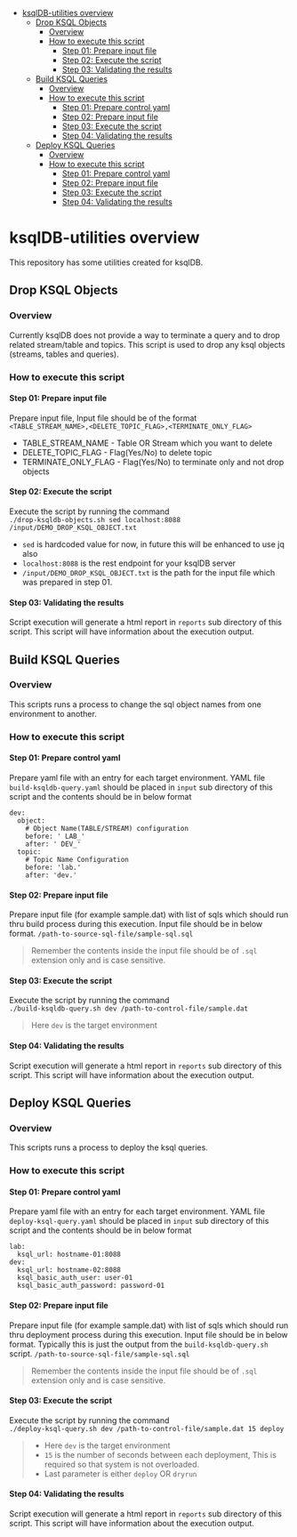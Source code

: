 - [ksqlDB-utilities overview](#ksqldb-utilities-overview)
  - [Drop KSQL Objects](#drop-ksql-objects)
    - [Overview](#overview)
    - [How to execute this script](#how-to-execute-this-script)
      - [Step 01: Prepare input file](#step-01-prepare-input-file)
      - [Step 02: Execute the script](#step-02-execute-the-script)
      - [Step 03: Validating the results](#step-03-validating-the-results)
  - [Build KSQL Queries](#build-ksql-queries)
    - [Overview](#overview-1)
    - [How to execute this script](#how-to-execute-this-script-1)
      - [Step 01: Prepare control yaml](#step-01-prepare-control-yaml)
      - [Step 02: Prepare input file](#step-02-prepare-input-file)
      - [Step 03: Execute the script](#step-03-execute-the-script)
      - [Step 04: Validating the results](#step-04-validating-the-results)
  - [Deploy KSQL Queries](#deploy-ksql-queries)
    - [Overview](#overview-2)
    - [How to execute this script](#how-to-execute-this-script-2)
      - [Step 01: Prepare control yaml](#step-01-prepare-control-yaml-1)
      - [Step 02: Prepare input file](#step-02-prepare-input-file-1)
      - [Step 03: Execute the script](#step-03-execute-the-script-1)
      - [Step 04: Validating the results](#step-04-validating-the-results-1)

# ksqlDB-utilities overview
This repository has some utilities created for ksqlDB.

## Drop KSQL Objects
  
### Overview
Currently ksqlDB does not provide a way to terminate a query and to drop related stream/table and topics. This script is used to drop any ksql objects (streams, tables and queries).

### How to execute this script

#### Step 01: Prepare input file
Prepare input file, Input file should be of the format  
`<TABLE_STREAM_NAME>,<DELETE_TOPIC_FLAG>,<TERMINATE_ONLY_FLAG>`
  - TABLE_STREAM_NAME - Table OR Stream which you want to delete
  - DELETE_TOPIC_FLAG - Flag(Yes/No) to delete topic
  - TERMINATE_ONLY_FLAG - Flag(Yes/No) to terminate only and not drop objects

#### Step 02: Execute the script
Execute the script by running the command  
`./drop-ksqldb-objects.sh sed localhost:8088 /input/DEMO_DROP_KSQL_OBJECT.txt`

 - `sed` is hardcoded value for now, in future this will be enhanced to use jq also
 - `localhost:8088` is the rest endpoint for your ksqlDB server
 - `/input/DEMO_DROP_KSQL_OBJECT.txt` is the path for the input file which was prepared in step 01.

#### Step 03: Validating the results
Script execution will generate a html report in `reports` sub directory of this script. This script will have information about the execution output.

## Build KSQL Queries
  
### Overview
This scripts runs a process to change the sql object names from one environment to another.

### How to execute this script

#### Step 01: Prepare control yaml
Prepare yaml file with an entry for each target environment. YAML file `build-ksqldb-query.yaml` should be placed in `input` sub directory of this script  and the contents should be in below format
```
dev:
  object:
    # Object Name(TABLE/STREAM) configuration
    before: ' LAB_'
    after: ' DEV_'
  topic:
    # Topic Name Configuration
    before: 'lab.'
    after: 'dev.'
```

#### Step 02: Prepare input file
Prepare input file (for example sample.dat) with list of sqls which should run thru build process during this execution. Input file should be in below format.
`/path-to-source-sql-file/sample-sql.sql`

> Remember the contents inside the input file should be of `.sql` extension only and is case sensitive.

#### Step 03: Execute the script
Execute the script by running the command  
`./build-ksqldb-query.sh dev /path-to-control-file/sample.dat`

> Here `dev` is the target environment

#### Step 04: Validating the results
Script execution will generate a html report in `reports` sub directory of this script. This script will have information about the execution output.

## Deploy KSQL Queries
  
### Overview
This scripts runs a process to deploy the ksql queries.

### How to execute this script

#### Step 01: Prepare control yaml
Prepare yaml file with an entry for each target environment. YAML file `deploy-ksql-query.yaml` should be placed in `input` sub directory of this script  and the contents should be in below format
```
lab:
  ksql_url: hostname-01:8088
dev:
  ksql_url: hostname-02:8088
  ksql_basic_auth_user: user-01
  ksql_basic_auth_password: password-01
```

#### Step 02: Prepare input file
Prepare input file (for example sample.dat) with list of sqls which should run thru deployment process during this execution. Input file should be in below format. Typically this is just the output from the `build-ksqldb-query.sh` script.
`/path-to-source-sql-file/sample-sql.sql`

> Remember the contents inside the input file should be of `.sql` extension only and is case sensitive.

#### Step 03: Execute the script
Execute the script by running the command  
`./deploy-ksql-query.sh dev /path-to-control-file/sample.dat 15 deploy`

> - Here `dev` is the target environment  
> - `15` is the number of seconds between each deployment, This is required so that system is not overloaded.
> - Last parameter is either `deploy` OR `dryrun`

#### Step 04: Validating the results
Script execution will generate a html report in `reports` sub directory of this script. This script will have information about the execution output.
